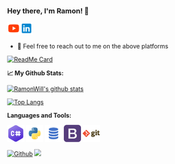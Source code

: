 ### Hey there, I'm Ramon! 👋
<a href="https://www.youtube.com/c/RamonWilliams">
  <img  align="left" alt="Ramon Williams | YouTube" width="30px" src="https://raw.githubusercontent.com/RamonWill/RamonWill/master/assets/icons8-youtube-48.png" />
</a>
<a href="https://www.linkedin.com/in/ramon-w-6b951a5a">
  <img align="left" alt="Ramon Williams | Linkedin" width="30px" src="https://raw.githubusercontent.com/RamonWill/RamonWill/master/assets/icons8-linkedin-48.png" />
</a>

<br />
<br />

- 💬 Feel free to reach out to me on the above platforms

[![ReadMe Card](https://github-readme-stats.vercel.app/api/pin/?username=RamonWill&repo=PortfolioAce&theme=dark)](https://github.com/RamonWill/PortfolioAce)


**📈 My Github Stats:**  

[![RamonWill's github stats](https://github-readme-stats.vercel.app/api?username=RamonWill&theme=chartreuse-dark)](https://github.com/RamonWill)

[![Top Langs](https://github-readme-stats.vercel.app/api/top-langs/?username=RamonWill&layout=compact&theme=chartreuse-dark)](https://github.com/RamonWill)

**Languages and Tools:**  

<code><img height="40" src="https://raw.githubusercontent.com/github/explore/80688e429a7d4ef2fca1e82350fe8e3517d3494d/topics/csharp/csharp.png"></code>
<code><img height="40" src="https://raw.githubusercontent.com/github/explore/80688e429a7d4ef2fca1e82350fe8e3517d3494d/topics/python/python.png"></code>
<code><img height="40" src="https://raw.githubusercontent.com/github/explore/80688e429a7d4ef2fca1e82350fe8e3517d3494d/topics/sql/sql.png"></code>
<code><img height="40" src="https://raw.githubusercontent.com/github/explore/80688e429a7d4ef2fca1e82350fe8e3517d3494d/topics/bootstrap/bootstrap.png"></code>
<code><img height="40" src="https://raw.githubusercontent.com/github/explore/80688e429a7d4ef2fca1e82350fe8e3517d3494d/topics/git/git.png"></code>


[![Github](https://img.shields.io/github/followers/RamonWill?label=Follow&style=social)](https://github.com/RamonWill)
![](https://visitor-badge.glitch.me/badge?page_id=RamonWill.RamonWill&style=flat-square&color=0088cc)
<!--
**RamonWill/RamonWill** is a ✨ _special_ ✨ repository because its `README.md` (this file) appears on your GitHub profile.

Here are some ideas to get you started:

- 🔭 I’m currently working on ...
- 🌱 I’m currently learning ...
- 👯 I’m looking to collaborate on ...
- 🤔 I’m looking for help with ...
- 💬 Ask me about ...
- 📫 How to reach me: ...
- 😄 Pronouns: ...
- ⚡ Fun fact: ...
-->
